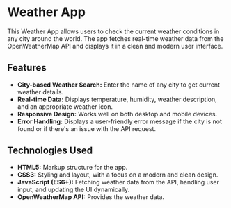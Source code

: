 # Weather App

This Weather App allows users to check the current weather conditions in any city around the world. The app fetches real-time weather data from the OpenWeatherMap API and displays it in a clean and modern user interface.

## Features

- **City-based Weather Search:** Enter the name of any city to get current weather details.
- **Real-time Data:** Displays temperature, humidity, weather description, and an appropriate weather icon.
- **Responsive Design:** Works well on both desktop and mobile devices.
- **Error Handling:** Displays a user-friendly error message if the city is not found or if there's an issue with the API request.

## Technologies Used

- **HTML5:** Markup structure for the app.
- **CSS3:** Styling and layout, with a focus on a modern and clean design.
- **JavaScript (ES6+):** Fetching weather data from the API, handling user input, and updating the UI dynamically.
- **OpenWeatherMap API:** Provides the weather data.



